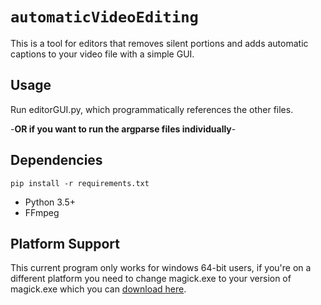 # `automaticVideoEditing`

This is a tool for editors that removes silent portions and adds automatic captions to your video file with a simple GUI.

## Usage

Run editorGUI.py, which programmatically references the other files.

-**OR if you want to run the argparse files individually**-

## Dependencies
`pip install -r requirements.txt`
- Python 3.5+
- FFmpeg

## Platform Support
This current program only works for windows 64-bit users, if you're on a different platform you need to change magick.exe to your version of magick.exe which you can [download here](https://imagemagick.org/script/download.php).
